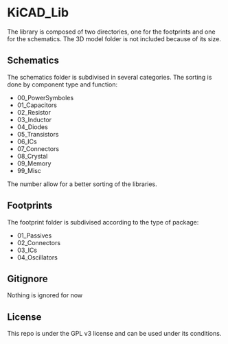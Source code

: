 # KiCAD_Lib
The library is composed of two directories, one for the footprints and one for the schematics. The 3D model folder is not included because of its size.

## Schematics
The schematics folder is subdivised in several categories. The sorting is done by component type and function:
* 00_PowerSymboles
* 01_Capacitors
* 02_Resistor
* 03_Inductor
* 04_Diodes
* 05_Transistors
* 06_ICs
* 07_Connectors
* 08_Crystal
* 09_Memory
* 99_Misc

The number allow for a better sorting of the libraries.

## Footprints
The footprint folder is subdivised according to the type of package:
* 01_Passives
* 02_Connectors
* 03_ICs
* 04_Oscillators

## Gitignore
Nothing is ignored for now

## License
This repo is under the GPL v3 license and can be used under its conditions.
